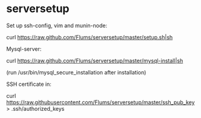 serversetup
===========

Set up ssh-config, vim and munin-node:

 curl https://raw.github.com/Flums/serversetup/master/setup.sh|sh


Mysql-server:

 curl https://raw.github.com/Flums/serversetup/master/mysql-install|sh

(run /usr/bin/mysql_secure_installation after installation)


SSH certificate in:

 curl https://raw.githubusercontent.com/Flums/serversetup/master/ssh_pub_key > .ssh/authorized_keys
